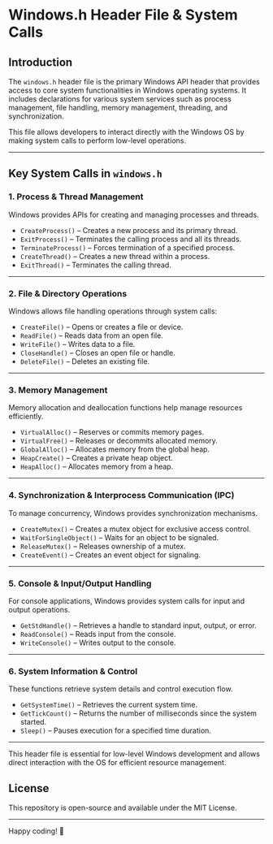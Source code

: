 # Windows.h Header File & System Calls  

## Introduction  
The `windows.h` header file is the primary Windows API header that provides access to core system functionalities in Windows operating systems. It includes declarations for various system services such as process management, file handling, memory management, threading, and synchronization.  

This file allows developers to interact directly with the Windows OS by making system calls to perform low-level operations.  

---

## Key System Calls in `windows.h`  

### 1. Process & Thread Management  
Windows provides APIs for creating and managing processes and threads.  
- `CreateProcess()` – Creates a new process and its primary thread.  
- `ExitProcess()` – Terminates the calling process and all its threads.  
- `TerminateProcess()` – Forces termination of a specified process.  
- `CreateThread()` – Creates a new thread within a process.  
- `ExitThread()` – Terminates the calling thread.  

---

### 2. File & Directory Operations  
Windows allows file handling operations through system calls:  
- `CreateFile()` – Opens or creates a file or device.  
- `ReadFile()` – Reads data from an open file.  
- `WriteFile()` – Writes data to a file.  
- `CloseHandle()` – Closes an open file or handle.  
- `DeleteFile()` – Deletes an existing file.  

---

### 3. Memory Management  
Memory allocation and deallocation functions help manage resources efficiently.  
- `VirtualAlloc()` – Reserves or commits memory pages.  
- `VirtualFree()` – Releases or decommits allocated memory.  
- `GlobalAlloc()` – Allocates memory from the global heap.  
- `HeapCreate()` – Creates a private heap object.  
- `HeapAlloc()` – Allocates memory from a heap.  

---

### 4. Synchronization & Interprocess Communication (IPC)  
To manage concurrency, Windows provides synchronization mechanisms.  
- `CreateMutex()` – Creates a mutex object for exclusive access control.  
- `WaitForSingleObject()` – Waits for an object to be signaled.  
- `ReleaseMutex()` – Releases ownership of a mutex.  
- `CreateEvent()` – Creates an event object for signaling.  

---

### 5. Console & Input/Output Handling  
For console applications, Windows provides system calls for input and output operations.  
- `GetStdHandle()` – Retrieves a handle to standard input, output, or error.  
- `ReadConsole()` – Reads input from the console.  
- `WriteConsole()` – Writes output to the console.  

---

### 6. System Information & Control  
These functions retrieve system details and control execution flow.  
- `GetSystemTime()` – Retrieves the current system time.  
- `GetTickCount()` – Returns the number of milliseconds since the system started.  
- `Sleep()` – Pauses execution for a specified time duration.  

---

This header file is essential for low-level Windows development and allows direct interaction with the OS for efficient resource management.  

## License  
This repository is open-source and available under the MIT License.  

---

Happy coding! 🚀
